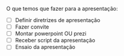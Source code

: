 O que temos que fazer para a apresentação:
- [ ] Definir diretrizes de apresentação
- [ ] Fazer convite
- [ ] Montar powerpoint OU prezi
- [ ] Receber script da apresentação
- [ ] Ensaio da apresentação
